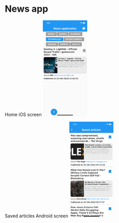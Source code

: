 # News app

Home iOS screen 
<img src="images/home_screen.png" height="300em" />

Saved articles Android screen
<img src="images/saved_articles_screen.png" height="300em" />